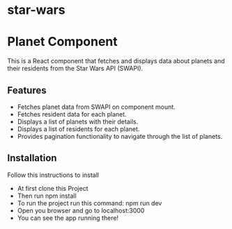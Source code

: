 # star-wars
# Planet Component

This is a React component that fetches and displays data about planets and their residents from the Star Wars API (SWAPI).

## Features

- Fetches planet data from SWAPI on component mount.
- Fetches resident data for each planet.
- Displays a list of planets with their details.
- Displays a list of residents for each planet.
- Provides pagination functionality to navigate through the list of planets.

## Installation 

Follow this instructions to install

- At first clone this Project
- Then run npm install
- To run the project run this command:  npm run dev
- Open you browser and go to localhost:3000
- You can see the app running there!